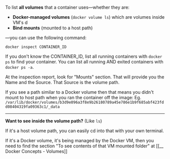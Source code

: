 
To list **all volumes** that a container uses—whether they are:
- **Docker-managed volumes** (`docker volume ls`) which are volumes inside VM's d
- **Bind mounts** (mounted to a host path)
    
—you can use the following command:
```
docker inspect CONTAINER_ID
```


If you don't know the CONTAINER_ID, list all running containers with `docker ps` to find your container. You can list all running AND exited containers with `docker ps -a`.


At the inspection report, look for "Mounts" section. That will provide you the Name and the Source. That Source is the volume path.

If you see a path similar to a Docker volume then that means you didn't mount to host path when you ran the container off the image:
Eg. `/var/lib/docker/volumes/b3d9e096a3f8e9b26180789a45e786e1b9f685abf423fdd08404319fa09363c1/_data`

---

**Want to see inside the volume path?** (Like `ls`)

If it's a host volume path, you can easily cd into that with your own terminal.

If it's a Docker volume, it's being managed by the Docker VM, then you need to find the section "To see contents of that VM mounted folder" at [[__ Docker Concepts - Volumes]]